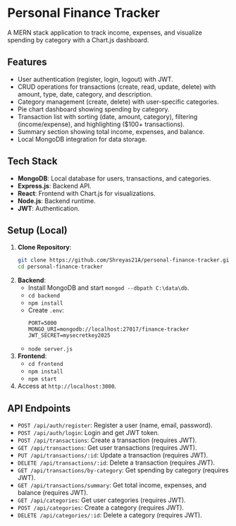 # Personal Finance Tracker

A MERN stack application to track income, expenses, and visualize spending by category with a Chart.js dashboard.

## Features
- User authentication (register, login, logout) with JWT.
- CRUD operations for transactions (create, read, update, delete) with amount, type, date, category, and description.
- Category management (create, delete) with user-specific categories.
- Pie chart dashboard showing spending by category.
- Transaction list with sorting (date, amount, category), filtering (income/expense), and highlighting ($100+ transactions).
- Summary section showing total income, expenses, and balance.
- Local MongoDB integration for data storage.

## Tech Stack
- **MongoDB**: Local database for users, transactions, and categories.
- **Express.js**: Backend API.
- **React**: Frontend with Chart.js for visualizations.
- **Node.js**: Backend runtime.
- **JWT**: Authentication.

## Setup (Local)
1. **Clone Repository**:
   ```bash
   git clone https://github.com/Shreyas21A/personal-finance-tracker.git
   cd personal-finance-tracker
   ```
2. **Backend**:
   - Install MongoDB and start `mongod --dbpath C:\data\db`.
   - `cd backend`
   - `npm install`
   - Create `.env`:
     ```
     PORT=5000
     MONGO_URI=mongodb://localhost:27017/finance-tracker
     JWT_SECRET=mysecretkey2025
     ```
   - `node server.js`
3. **Frontend**:
   - `cd frontend`
   - `npm install`
   - `npm start`
4. Access at `http://localhost:3000`.

## API Endpoints
- `POST /api/auth/register`: Register a user (name, email, password).
- `POST /api/auth/login`: Login and get JWT token.
- `POST /api/transactions`: Create a transaction (requires JWT).
- `GET /api/transactions`: Get user transactions (requires JWT).
- `PUT /api/transactions/:id`: Update a transaction (requires JWT).
- `DELETE /api/transactions/:id`: Delete a transaction (requires JWT).
- `GET /api/transactions/by-category`: Get spending by category (requires JWT).
- `GET /api/transactions/summary`: Get total income, expenses, and balance (requires JWT).
- `GET /api/categories`: Get user categories (requires JWT).
- `POST /api/categories`: Create a category (requires JWT).
- `DELETE /api/categories/:id`: Delete a category (requires JWT).
